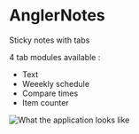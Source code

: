 # AnglerNotes
Sticky notes with tabs

4 tab modules available :
  * Text
  * Weeekly schedule
  * Compare times
  * Item counter
  
  ![What the application looks like](https://user-images.githubusercontent.com/9568412/40141449-490f671a-5956-11e8-8c44-e3b3d4f88600.png)
